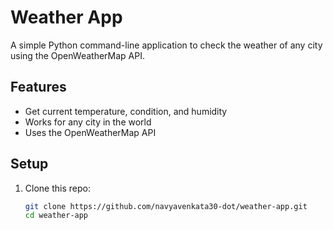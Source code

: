 # Weather App

A simple Python command-line application to check the weather of any city using the OpenWeatherMap API.

## Features
- Get current temperature, condition, and humidity
- Works for any city in the world
- Uses the OpenWeatherMap API

## Setup
1. Clone this repo:
   ```bash
   git clone https://github.com/navyavenkata30-dot/weather-app.git
   cd weather-app
